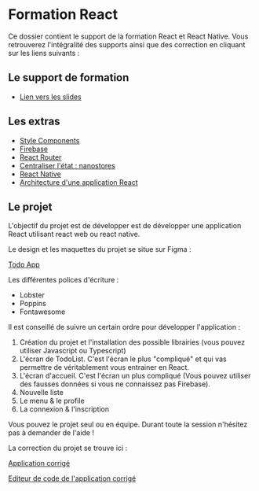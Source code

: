 # Formation React

Ce dossier contient le support de la formation React et React Native. Vous retrouverez
l'intégralité des supports ainsi que des correction en cliquant sur les liens suivants :

## Le support de formation

- [Lien vers les slides](https://slides.com/davidjegat-1/react-support/fullscreen)

## Les extras

- [Style Components](./assets/cours/styled.md)
- [Firebase](./assets/cours/firebase.md)
- [React Router](./assets/cours/router.md)
- [Centraliser l'état : nanostores](./assets/cours/nanostores.md)
- [React Native](./assets/cours/native.md)
- [Architecture d'une application React](./assets/cours/archi.md)

## Le projet

L'objectif du projet est de développer est de développer une application React utilisant react web ou react native.

Le design et les maquettes du projet se situe sur Figma :

[Todo App](https://www.figma.com/file/bwQ0R9kNPCcCVPqpaySbpE/Todo-App?node-id=0%3A1&t=iupgnDJhSoX7mESw-1)

Les différentes polices d'écriture :

- Lobster
- Poppins
- Fontawesome

Il est conseillé de suivre un certain ordre pour développer l'application :

1. Création du projet et l'installation des possible librairies (vous pouvez utiliser Javascript ou Typescript)
2. L'écran de TodoList. C'est l'écran le plus "compliqué" et qui vas permettre de véritablement vous entrainer en React.
3. L'écran d'accueil. C'est l'écran un plus compliqué (Vous pouvez utiliser des fausses données si vous ne connaissez pas Firebase).
4. Nouvelle liste
5. Le menu & le profile
6. La connexion & l'inscription

Vous pouvez le projet seul ou en équipe. Durant toute la session n'hésitez pas à demander de l'aide !

La correction du projet se trouve ici :

[Application corrigé](https://github.com/Djeg/formation-react/tree/projet-native/19-12-22/23-12-22)

[Editeur de code de l'application corrigé](https://github1s.com/Djeg/formation-react/tree/projet-native/19-12-22/23-12-22)
